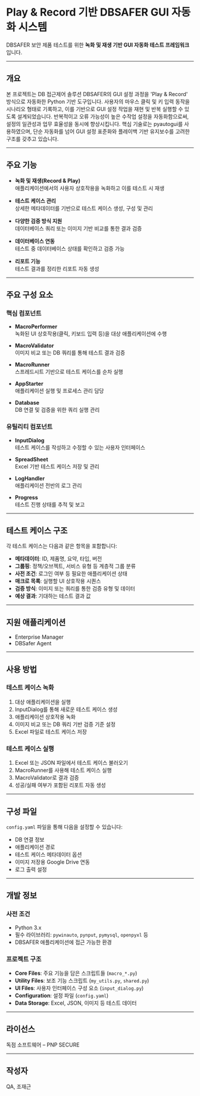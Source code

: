 # Play & Record 기반 DBSAFER GUI 자동화 시스템

DBSAFER 보안 제품 테스트를 위한 **녹화 및 재생 기반 GUI 자동화 테스트 프레임워크**입니다.

---

## 개요

본 프로젝트는 DB 접근제어 솔루션 DBSAFER의 GUI 설정 과정을 'Play & Record' 방식으로 자동화한 Python 기반 도구입니다.
사용자의 마우스 클릭 및 키 입력 동작을 시나리오 형태로 기록하고, 이를 기반으로 GUI 설정 작업을 재현 및 반복 실행할 수 있도록 설계되었습니다.
반복적이고 오류 가능성이 높은 수작업 설정을 자동화함으로써, 설정의 일관성과 업무 효율성을 동시에 향상시킵니다.
핵심 기술로는 pyautogui를 사용하였으며, 단순 자동화를 넘어 GUI 설정 표준화와 플레이백 기반 유지보수를 고려한 구조를 갖추고 있습니다.

---

## 주요 기능

- **녹화 및 재생(Record & Play)**  
  애플리케이션에서의 사용자 상호작용을 녹화하고 이를 테스트 시 재생

- **테스트 케이스 관리**  
  상세한 메타데이터를 기반으로 테스트 케이스 생성, 구성 및 관리

- **다양한 검증 방식 지원**  
  데이터베이스 쿼리 또는 이미지 기반 비교를 통한 결과 검증

- **데이터베이스 연동**  
  테스트 중 데이터베이스 상태를 확인하고 검증 가능

- **리포트 기능**  
  테스트 결과를 정리한 리포트 자동 생성

---

## 주요 구성 요소

### 핵심 컴포넌트

- **MacroPerformer**  
  녹화된 UI 상호작용(클릭, 키보드 입력 등)을 대상 애플리케이션에 수행

- **MacroValidator**  
  이미지 비교 또는 DB 쿼리를 통해 테스트 결과 검증

- **MacroRunner**  
  스프레드시트 기반으로 테스트 케이스를 순차 실행

- **AppStarter**  
  애플리케이션 실행 및 프로세스 관리 담당

- **Database**  
  DB 연결 및 검증을 위한 쿼리 실행 관리

### 유틸리티 컴포넌트

- **InputDialog**  
  테스트 케이스를 작성하고 수정할 수 있는 사용자 인터페이스

- **SpreadSheet**  
  Excel 기반 테스트 케이스 저장 및 관리

- **LogHandler**  
  애플리케이션 전반의 로그 관리

- **Progress**  
  테스트 진행 상태를 추적 및 보고

---

## 테스트 케이스 구조

각 테스트 케이스는 다음과 같은 항목을 포함합니다:

- **메타데이터**: ID, 제품명, 요약, 타입, 버전
- **그룹핑**: 정책/오브젝트, 서비스 유형 등 계층적 그룹 분류
- **사전 조건**: 로그인 여부 등 필요한 애플리케이션 상태
- **매크로 목록**: 실행할 UI 상호작용 시퀀스
- **검증 방식**: 이미지 또는 쿼리를 통한 검증 유형 및 데이터
- **예상 결과**: 기대하는 테스트 결과 값

---

## 지원 애플리케이션

- Enterprise Manager  
- DBSafer Agent  

---

## 사용 방법

### 테스트 케이스 녹화

1. 대상 애플리케이션을 실행
2. InputDialog를 통해 새로운 테스트 케이스 생성
3. 애플리케이션 상호작용 녹화
4. 이미지 비교 또는 DB 쿼리 기반 검증 기준 설정
5. Excel 파일로 테스트 케이스 저장

### 테스트 케이스 실행

1. Excel 또는 JSON 파일에서 테스트 케이스 불러오기
2. MacroRunner를 사용해 테스트 케이스 실행
3. MacroValidator로 결과 검증
4. 성공/실패 여부가 포함된 리포트 자동 생성

---

## 구성 파일

`config.yaml` 파일을 통해 다음을 설정할 수 있습니다:

- DB 연결 정보  
- 애플리케이션 경로  
- 테스트 케이스 메타데이터 옵션  
- 이미지 저장용 Google Drive 연동  
- 로그 출력 설정

---

## 개발 정보

### 사전 조건

- Python 3.x
- 필수 라이브러리: `pywinauto`, `pynput`, `pymysql`, `openpyxl` 등
- DBSAFER 애플리케이션에 접근 가능한 환경

### 프로젝트 구조

- **Core Files**: 주요 기능을 담은 스크립트들 (`macro_*.py`)
- **Utility Files**: 보조 기능 스크립트 (`my_utils.py`, `shared.py`)
- **UI Files**: 사용자 인터페이스 구성 요소 (`input_dialog.py`)
- **Configuration**: 설정 파일 (`config.yaml`)
- **Data Storage**: Excel, JSON, 이미지 등 테스트 데이터

---

## 라이선스

독점 소프트웨어 – PNP SECURE

---

## 작성자

QA, 조재근
